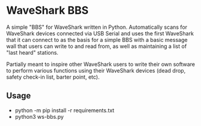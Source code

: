 # WaveShark BBS

A simple "BBS" for WaveShark written in Python.  Automatically scans for WaveShark devices connected via USB Serial and uses the first WaveShark that it can connect to as the basis for a simple BBS with a basic message wall that users can write to and read from, as well as maintaining a list of "last heard" stations.

Partially meant to inspire other WaveShark users to write their own software to perform various functions using their WaveShark devices (dead drop, safety check-in list, barter point, etc).

## Usage

* python -m pip install -r requirements.txt
* python3 ws-bbs.py
